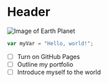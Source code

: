 # Header


![Image of Earth Planet](https://i.natgeofe.com/k/d6f301e9-0c90-4379-9a64-1e1e9b048419/planetary-lineup.jpg?w=718&h=404.png) 


``` javascript
var myVar = "Hello, world!";
```


- [ ] Turn on GitHub Pages
- [ ] Outline my portfolio
- [ ] Introduce myself to the world
